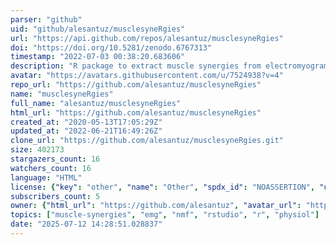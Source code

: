 ```yaml
---
parser: "github"
uid: "github/alesantuz/musclesyneRgies"
url: "https://api.github.com/repos/alesantuz/musclesyneRgies"
doi: "https://doi.org/10.5281/zenodo.6767313"
timestamp: "2022-07-03 00:38:20.683606"
description: "R package to extract muscle synergies from electromyogram"
avatar: "https://avatars.githubusercontent.com/u/7524938?v=4"
repo_url: "https://github.com/alesantuz/musclesyneRgies"
name: "musclesyneRgies"
full_name: "alesantuz/musclesyneRgies"
html_url: "https://github.com/alesantuz/musclesyneRgies"
created_at: "2020-05-13T17:05:29Z"
updated_at: "2022-06-21T16:49:26Z"
clone_url: "https://github.com/alesantuz/musclesyneRgies.git"
size: 402173
stargazers_count: 16
watchers_count: 16
language: "HTML"
license: {"key": "other", "name": "Other", "spdx_id": "NOASSERTION", "url": null, "node_id": "MDc6TGljZW5zZTA="}
subscribers_count: 5
owner: {"html_url": "https://github.com/alesantuz", "avatar_url": "https://avatars.githubusercontent.com/u/7524938?v=4", "login": "alesantuz", "type": "User"}
topics: ["muscle-synergies", "emg", "nmf", "rstudio", "r", "physiol"]
date: "2025-07-12 14:28:51.028837"
---
```

